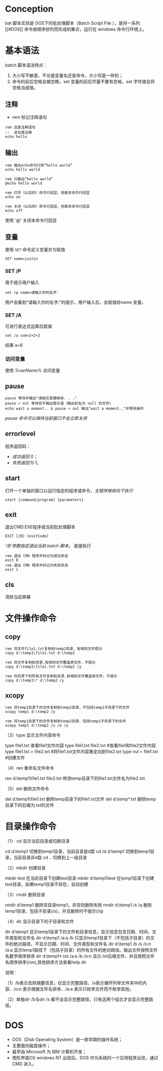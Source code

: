# Conception
bat 脚本实际是 DOS下的批处理脚本（Batch Script File ），是将一系列 [[#DOS]] 命令按顺序排列而形成的集合，运行在 windows 命令行环境上。

# 基本语法
batch 脚本语法特点：
1. 大小写不敏感，不论是变量名还是命令，大小写是一样的；
2. 命令的前后空格会被忽略，set 变量的前后尽量不要有空格，set 字符值会将空格当成值。

## 注释
- rem 标记注释语句

```batch
rem 这是注释语句
::  这也是注释
echo hello
```


## 输出
```batch
rem 输出echo命令行和“hello world”
echo hello world

rem 只输出“hello world”
@echo hello world

rem 打开（以后的）命令行回显，但是本命令行回显
echo on

rem 关闭（以后的）命令行回显，但是本命令行回显
echo off
```

使用 '@' 关闭本命令行回显

## 变量
使用 `SET` 命令定义变量并为赋值
```batch
SET name=justin
```

### SET /P
用于提示用户输入
```batch
set /p name=请输入你的名字:
```
用户会看到“请输入你的名字:”的提示，用户输入后，会赋值给name 变量。

### SET /A
可进行表达式运算后赋值
```batch
set /a sum=2+2+2
```
结果 a=6

### 访问变量
使用 *%varName%* 访问变量
 

## pause
```batch
pause 等待并输出"请按任意键继续. . ."
pause > nul 等待但不输出提示语（输出到名为 null 的文件）
echo wait a moment.. & pause > nul 输出"wait a moment.."并等待操作
```

*pause 命令可以保持当前窗口不会立即关闭*


## errorlevel
程序返回码：
- *成功返回 0；*
- *失败返回为 1*。

## start
打开一个单独的窗口以运行指定的程序或命令，*主程序继续向下执行*
```batch
start [command/program] [parameters]
```


## exit
退出CMD.EXE程序或当前批处理脚本
```batch
EXIT [/B] [exitCode]
```

*'/B'参数指定退出当前 batch 脚本*。
直接执行
```batch
rem 退出 CMD 程序并标记为成功状态
exit 0
rem 退出 CMD 程序并标记为失败状态
exit 1
```

## cls
清除当前屏幕

# 文件操作命令

## copy
```batch
rem 将文件file1.txt复制到temp2目录，有相同文件提示
copy d:\temp1\file1.txt d:\temp2 

rem 将文件复制到目录,有相同文件覆盖原文件，不提示
copy d:\temp1\file1.txt d:\temp2 /y  

rem 将目录下的所有文件复制到目录,有相同文件覆盖原文件，不提示
copy d:\temp1\* d:\temp2 /y 
```


## xcopy
```batch
rem 将temp1目录下的文件复制到temp2目录，不包括temp1子目录下的文件
xcopy temp1 d:\temp2 /y  

rem 将temp1目录下的文件复制到temp2目录，包括temp1子目录下的文件
xcopy temp1 d:\temp2 /s /e /y 
```

（3）type 显示文件内容命令

type file1.txt 查看file1文件内容 type file1.txt file2.txt  #查看file1和file2文件内容 type file1.txt > file2.txt  #将file1.txt文件内容重定向到file2.txt type nul > file1.txt #创建文件

（4）ren 重命名文件命令

ren d:\temp1\file1.txt file2.txt 修改temp目录下的file1.txt文件名为file2.txt

（5）del 删除文件命令

del d:\temp1\file1.txt 删除temp目录下的file1.txt文件 del d:\temp\*.txt  删除temp目录下的后缀为.txt的文件

# 目录操作命令

（1） cd 显示当前目录或切换目录

cd d:\temp1 切换到temp1目录，当前目录是d盘 cd /d d:\temp1 切换到temp1目录，当前目录非d盘 cd .. 切换到上一级目录

（2）mkdir 创建目录

mkdir test 在当前目录下创建test目录 mkdir d:\temp1\test 在temp1目录下创建test目录，如果temp1目录不存在，自动创建

（3）rmdir 删除目录

rmdir d:\temp1 删除空目录temp1，非空则删除失败 rmdir d:\temp1 /s /q 删除temp1目录，包括子目录(/s)，并且删除时不提示(/q)

（4）dir 显示目录下的子目录和文件

dir d:\temp1 显示temp1目录下的文件和目录信息，显示信息包含日期、时间、文件类型和文件名 dir d:\temp1 /a:a /b 只显示temp1目录下（不包括子目录）的文件的绝对路径，不显示日期、时间、文件类型和文件名 dir d:\temp1 /b /s /o:n /a:a 显示temp1路径下（包括子目录）的所有文件的绝对路径。输出文件按照文件名数字顺序排序 dir d:\temp1\*.txt /a:a /b /o:n 显示.txt后缀文件，并且按照文件名顺序排序(/on),其他排序方法查看help dir

 说明：

 （1）/b表示去除摘要信息，仅显示完整路径、/s表示循环列举文件夹中的内容、/o:n 表示根据文件名排序、/a:a 表示只枚举文件而不枚举其他。

 （2）单独dir /b与dir /s 都不会显示完整路径，只有这两个组合才会显示完整路径。
 
# DOS

- DOS（Disk Operating System）是一款早期的操作系统；
- 主要面向磁盘操作；
- 最早由 Microsoft 为 IBM 计算机开发；
- 图形界面OS windows NT 出现后，DOS 作为系统的一个应用程序出现，通过 CMD 进入。